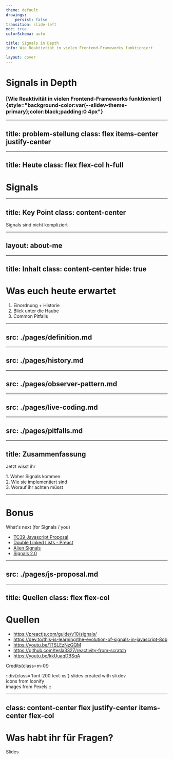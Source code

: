 ```yaml
---
theme: default
drawings:
    persist: false
transition: slide-left
mdc: true
colorSchema: auto

title: Signals in Depth
info: Wie Reaktivität in vielen Frontend-Frameworks funktioniert

layout: cover
---
```


# Signals in Depth

### [Wie Reaktivität in vielen Frontend-Frameworks funktioniert]{style="background-color:var(--slidev-theme-primary);color:black;padding:0 4px"}

<div class="absolute -bottom-2 right-5 text-3 origin-top-left translate-x-[100%] rotate-270 opacity-50">
<LightOrDark>
  <template #dark>Photo by Timon Reinhard from Pexels</template>
  <template #light>Photo by Magda Ehlers from Pexels</template>
</LightOrDark>
</div>

---
title: problem-stellung
class: flex items-center justify-center
---

<Counter class="scale-[2]" />

<!--
Vielleicht typischer Counter
-->

---
title: Heute
class: flex flex-col h-full
---

<!-- Vue, Svelte, Angular, SolidJS, Preact, Lit, Javascript :o -->

<div class="relative grow-1 flex items-center justify-center">
    <h1 class="text-22! mt-4">Signals</h1>
    <logos-solidjs-icon v-click class="absolute size-34 top-[55%] left-[5%]"  v-motion :enter="{ x: 0, y: 0 }"  :initial="{ x: -80, y: 80 }" />
    <logos-vue          v-after class="absolute size-35 top-[15%] left-[78%]" v-motion :enter="{ x: 0, y: 0 }" :initial="{ x: 80 }" />
    <logos-svelte-icon  v-after class="absolute size-35 top-[0%]  left-[54%]" v-motion :enter="{ x: 0, y: 0 }" :initial="{ y: -80 }" />
    <logos-angular-icon v-after class="absolute size-32 top-[70%] left-[55%]" v-motion :enter="{ x: 0, y: 0 }" :initial="{ y: 80 }" />
    <logos-preact       v-after class="absolute size-28 top-[60%] left-[80%]" v-motion :enter="{ x: 0, y: 0 }" :initial="{ y: 80, x: 80 }" />
    <logos-lit-icon     v-after class="absolute size-22 top-[15%] left-[10%]" v-motion :enter="{ x: 0, y: 0 }" :initial="{ x: -80, y: -80 }" />
    <logos-qwik-icon    v-after class="absolute size-20 top-[75%] left-[33%]" v-motion :enter="{ x: 0, y: 0 }" :initial="{ y: 80 }" />
    <logos-javascript   v-after class="absolute size-32 top-[4%]  left-[30%]" v-motion :enter="{ x: 0, y: 0 }" :initial="{ y: -80 }" />
</div>

---
title: Key Point
class: content-center
---

<div class="text-8xl font-bold text-center">Signals sind <span class="color-orange">nicht</span> kompliziert</div>

<!--
Frage ans Publikum:
Wer kennt Signals?
Wer weiß wie sie unter der Haube funktionieren?
  Ok. bei euch würde mich am Ende besonders interessieren, ob ihr noch was mitnehmen konntet
-->

---
layout: about-me
---

<!--
Hier könnte ich einen kleinen Witz mit erstem Talk + Dark vs. Light Mode machen
-->

---
title: Inhalt
class: content-center
hide: true
---

# Was euch heute erwartet

1. Einordnung + Historie
2. Blick unter die Haube
3. Common Pitfalls

---
src: ./pages/definition.md
---

---
src: ./pages/history.md
---

---
src: ./pages/observer-pattern.md
---

---
src: ./pages/live-coding.md
---

---
src: ./pages/pitfalls.md
---

---
title: Zusammenfassung
---

<!-- # [Signals sind...]{class=italic}

> TODO

<div class="flex flex-col gap-4 content-center mt-10">
  <div class="text-18 font-bold">nicht <span class="color-orange">neu</span></div>
  <div class="text-18 font-bold">nicht <span class="color-orange">kompliziert</span></div>
  <div class="text-18 font-bold">nicht <span class="color-orange">4-free</span></div>
</div> -->

<span class="text-14">Jetzt wisst ihr</span>

<div class="flex flex-col gap-4 content-center mt-10 text-14 font-bold">
  <div v-click><span class="italic font-normal text-10">1.</span> Woher <span class="color-orange">Signals</span> kommen</div>
  <div v-click><span class="italic font-normal text-10">2.</span> Wie sie <span class="color-orange">implementiert</span> sind</div>
  <div v-click><span class="italic font-normal text-10">3.</span> Worauf ihr <span class="color-orange">achten</span> müsst</div>
</div>

<!--
1. Signals sind nichts neues
    - Sie haben nur auf ihren richtigen Moment gewartet
2. Signals sind nicht kompliziert
    - Abwandlung des Observer Patterns
3. Signals sind nicht for free
    - Es gibt ein paar Pitfalls die wir beachten müssen
-->

---

# Bonus

What's next (for Signals / you)

- [TC39 Javascript Proposal](https://github.com/tc39/proposal-signals?tab=readme-ov-file)
- [Double Linked Lists - Preact](https://preactjs.com/blog/signal-boosting/)
- [Alien Signals](https://github.com/stackblitz/alien-signals)
- [Signals 2.0](https://www.youtube.com/watch?v=xnmvxWEK25I)

---
src: ./pages/js-proposal.md
---

---
title: Quellen
class: flex flex-col
---

# Quellen

- https://preactjs.com/guide/v10/signals/
- https://dev.to/this-is-learning/the-evolution-of-signals-in-javascript-8ob
- https://youtu.be/1TSLEzNzGQM
- https://github.com/tesla3327/reactivity-from-scratch
- https://youtu.be/kkUuaqDBSqA

<div class="grow-1"/>

Credits{class=m-0!}

::div{class='font-200 text-xs'}
slides created with sli.dev  
icons from Iconify  
images from Pexels
::

---
class: content-center flex justify-center items-center flex-col
---

# Was habt ihr für Fragen?

<div class="absolute bottom-4 right-4">
  <span>Slides</span>
  <div class="size-40 bg-white" />
</div>

<!--
TODO: slides QR code, vielleicht zu einem Google Forms Link
-->
